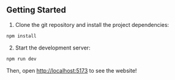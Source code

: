 ## Getting Started

1. Clone the git repository and install the project dependencies:

```bash
npm install
```
2. Start the development server:

```bash
npm run dev
```

Then, open [http://localhost:5173](http://localhost:5173/) to see the website!
